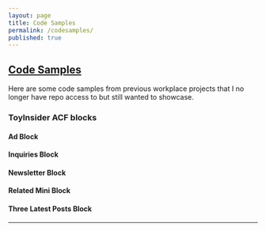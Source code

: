 ```yaml
---
layout: page
title: Code Samples
permalink: /codesamples/
published: true
---
```


## [Code Samples](https://github.com/maldorito/codesamples)

Here are some code samples from previous workplace projects that I no longer have repo access to but still wanted to showcase.

### ToyInsider ACF blocks

#### Ad Block

#### Inquiries Block

#### Newsletter Block

#### Related Mini Block

#### Three Latest Posts Block

___

